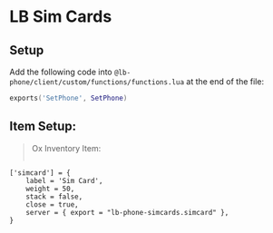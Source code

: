 # LB Sim Cards

## Setup

Add the following code into `@lb-phone/client/custom/functions/functions.lua` at the end of the file:
```lua
exports('SetPhone', SetPhone)
```

## Item Setup:
> Ox Inventory Item:
> ```lua
    ['simcard'] = {
        label = 'Sim Card',
        weight = 50,
        stack = false,
        close = true,
        server = { export = "lb-phone-simcards.simcard" },
    }
```